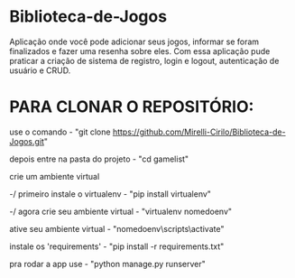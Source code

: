 # Biblioteca-de-Jogos
Aplicação onde você pode adicionar seus jogos, informar se foram finalizados e fazer uma resenha sobre eles.
Com essa aplicação pude praticar a criação de sistema de registro, login e logout, autenticação de usuário e CRUD.


# PARA CLONAR O REPOSITÓRIO:
use o comando - "git clone https://github.com/Mirelli-Cirilo/Biblioteca-de-Jogos.git"

depois entre na pasta do projeto - "cd gamelist"

crie um ambiente virtual

-/ primeiro instale o virtualenv - "pip install virtualenv"

-/ agora crie seu ambiente virtual - "virtualenv nomedoenv"

ative seu ambiente virtual - "nomedoenv\scripts\activate"

instale os 'requirements' - "pip install -r requirements.txt"

pra rodar a app use - "python manage.py runserver"
